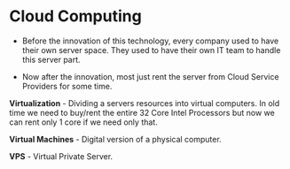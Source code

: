 # Cloud Computing

- Before the innovation of this technology, every company used to have their own server space. They used to have their own IT team to handle this server part.

- Now after the innovation, most just rent the server from Cloud Service Providers for some time.

**Virtualization** - Dividing a servers resources into virtual computers. In old time we need to buy/rent the entire 32 Core Intel Processors but now we can rent only 1 core if we need only that.

**Virtual Machines** - Digital version of a physical computer.

**VPS** - Virtual Private Server.


